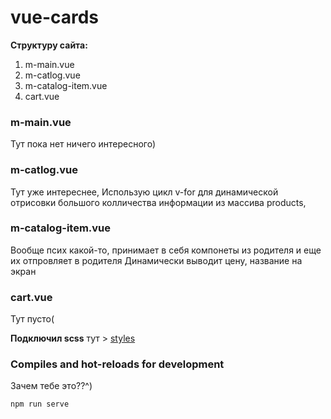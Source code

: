 # vue-cards

__Cтруктуру сайта:__ 
1. m-main.vue
2. m-catlog.vue
3. m-catalog-item.vue
4. cart.vue

### m-main.vue

Тут пока нет ничего интересного)

### m-catlog.vue

Тут уже интереснее, 
Использую цикл v-for для динамической отрисовки большого колличества информации из массива products,

### m-catalog-item.vue

Вообще псих какой-то, принимает в себя компонеты из родителя и еще их отпровляет в родителя
Динамически выводит цену, название на экран 

### cart.vue
Тут пусто(

__Подключил scss__
тут > [styles]()


### Compiles and hot-reloads for development
Зачем тебе это??^)
```
npm run serve
```
